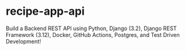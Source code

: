 # recipe-app-api
Build a Backend REST API using Python, Django (3.2), Django REST Framework (3.12), Docker, GitHub Actions, Postgres, and Test Driven Development!
